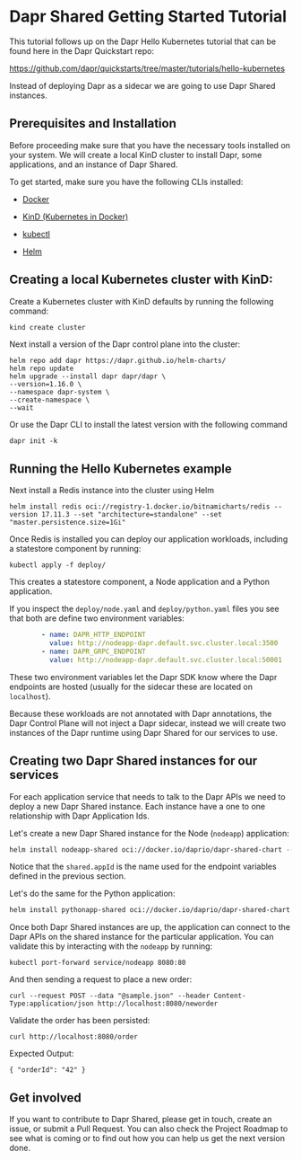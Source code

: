 # Dapr Shared Getting Started Tutorial

This tutorial follows up on the Dapr Hello Kubernetes tutorial that can be found here in the Dapr Quickstart repo: 

https://github.com/dapr/quickstarts/tree/master/tutorials/hello-kubernetes

Instead of deploying Dapr as a sidecar we are going to use Dapr Shared instances. 


## Prerequisites and Installation

Before proceeding make sure that you have the necessary tools installed on your system. We will create a local KinD cluster to install Dapr, some applications, and an instance of Dapr Shared.

To get started, make sure you have the following CLIs installed:

- [Docker](https://www.docker.com/)

- [KinD (Kubernetes in Docker)](https://kind.sigs.k8s.io/docs/user/quick-start/)

- [kubectl](https://kubernetes.io/docs/tasks/tools/)

- [Helm](https://helm.sh/docs/intro/install/)


## Creating a local Kubernetes cluster with KinD: 

Create a Kubernetes cluster with KinD defaults by running the following command:

```bash
kind create cluster
```

Next install a version of the Dapr control plane into the cluster:

```
helm repo add dapr https://dapr.github.io/helm-charts/
helm repo update
helm upgrade --install dapr dapr/dapr \
--version=1.16.0 \
--namespace dapr-system \
--create-namespace \
--wait
```
Or use the Dapr CLI to install the latest version with the following command

`dapr init -k`
## Running the Hello Kubernetes example

Next install a Redis instance into the cluster using Helm

```shell
helm install redis oci://registry-1.docker.io/bitnamicharts/redis --version 17.11.3 --set "architecture=standalone" --set "master.persistence.size=1Gi"
```

Once Redis is installed you can deploy our application workloads, including a statestore component by running: 

```shell
kubectl apply -f deploy/
```

This creates a statestore component, a Node application and a Python application. 

If you inspect the `deploy/node.yaml` and `deploy/python.yaml` files you see that both are define two environment variables: 

```yaml
        - name: DAPR_HTTP_ENDPOINT
          value: http://nodeapp-dapr.default.svc.cluster.local:3500
        - name: DAPR_GRPC_ENDPOINT
          value: http://nodeapp-dapr.default.svc.cluster.local:50001
```

These two environment variables let the Dapr SDK know where the Dapr endpoints are hosted (usually for the sidecar these are located on `localhost`).

Because these workloads are not annotated with Dapr annotations, the Dapr Control Plane will not inject a Dapr sidecar, instead we will create two instances of the Dapr runtime using Dapr Shared for our services to use.


## Creating two Dapr Shared instances for our services

For each application service that needs to talk to the Dapr APIs we need to deploy a new Dapr Shared instance. Each instance have a one to one relationship with Dapr Application Ids. 

Let's create a new Dapr Shared instance for the Node (`nodeapp`) application: 

```sh
helm install nodeapp-shared oci://docker.io/daprio/dapr-shared-chart --set shared.appId=nodeapp --set shared.strategy=deployment --set shared.remoteURL=nodeapp.default.svc.cluster.local --set shared.remotePort=80
```

Notice that the `shared.appId` is the name used for the endpoint variables defined in the previous section. 

Let's do the same for the Python application: 

```sh
helm install pythonapp-shared oci://docker.io/daprio/dapr-shared-chart --set shared.appId=pythonapp --set shared.strategy=deployment
```

Once both Dapr Shared instances are up, the application can connect to the Dapr APIs on the shared instance for the particular application. You can validate this by interacting with the `nodeapp` by running: 

```
kubectl port-forward service/nodeapp 8080:80
```

And then sending a request to place a new order: 

```shell
curl --request POST --data "@sample.json" --header Content-Type:application/json http://localhost:8080/neworder
```

Validate the order has been persisted: 

```shell
curl http://localhost:8080/order
```

Expected Output: 
```
{ "orderId": "42" }
```

## Get involved

If you want to contribute to Dapr Shared, please get in touch, create an issue, or submit a Pull Request. 
You can also check the Project Roadmap to see what is coming or to find out how you can help us get the next version done. 
